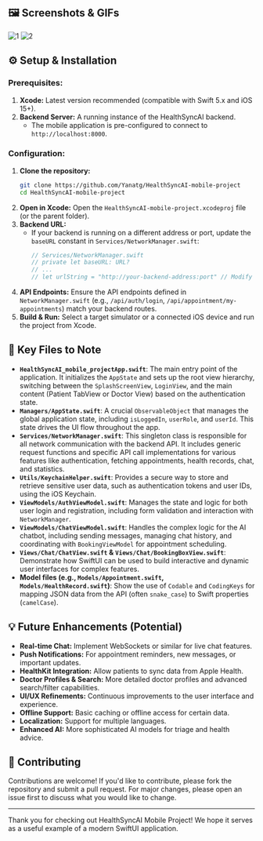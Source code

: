 
## 🖼️ Screenshots & GIFs

![1](https://github.com/user-attachments/assets/819ca63b-9ae3-4f59-b6be-1ebaa9126e28)
![2](https://github.com/user-attachments/assets/68371033-5288-4182-973f-5ff96f736564)


## ⚙️ Setup & Installation

### Prerequisites:
1.  **Xcode:** Latest version recommended (compatible with Swift 5.x and iOS 15+).
2.  **Backend Server:** A running instance of the HealthSyncAI backend.
    *   The mobile application is pre-configured to connect to `http://localhost:8000`.

### Configuration:
1.  **Clone the repository:**
    ```bash
    git clone https://github.com/Yanatg/HealthSyncAI-mobile-project
    cd HealthSyncAI-mobile-project
    ```
2.  **Open in Xcode:** Open the `HealthSyncAI-mobile-project.xcodeproj` file (or the parent folder).
3.  **Backend URL:**
    *   If your backend is running on a different address or port, update the `baseURL` constant in `Services/NetworkManager.swift`:
        ```swift
        // Services/NetworkManager.swift
        // private let baseURL: URL?
        // ...
        // let urlString = "http://your-backend-address:port" // Modify this line
        ```
4.  **API Endpoints:** Ensure the API endpoints defined in `NetworkManager.swift` (e.g., `/api/auth/login`, `/api/appointment/my-appointments`) match your backend routes.
5.  **Build & Run:** Select a target simulator or a connected iOS device and run the project from Xcode.

## 🔑 Key Files to Note

*   **`HealthSyncAI_mobile_projectApp.swift`**: The main entry point of the application. It initializes the `AppState` and sets up the root view hierarchy, switching between the `SplashScreenView`, `LoginView`, and the main content (Patient TabView or Doctor View) based on the authentication state.
*   **`Managers/AppState.swift`**: A crucial `ObservableObject` that manages the global application state, including `isLoggedIn`, `userRole`, and `userId`. This state drives the UI flow throughout the app.
*   **`Services/NetworkManager.swift`**: This singleton class is responsible for all network communication with the backend API. It includes generic request functions and specific API call implementations for various features like authentication, fetching appointments, health records, chat, and statistics.
*   **`Utils/KeychainHelper.swift`**: Provides a secure way to store and retrieve sensitive user data, such as authentication tokens and user IDs, using the iOS Keychain.
*   **`ViewModels/AuthViewModel.swift`**: Manages the state and logic for both user login and registration, including form validation and interaction with `NetworkManager`.
*   **`ViewModels/ChatViewModel.swift`**: Handles the complex logic for the AI chatbot, including sending messages, managing chat history, and coordinating with `BookingViewModel` for appointment scheduling.
*   **`Views/Chat/ChatView.swift` & `Views/Chat/BookingBoxView.swift`**: Demonstrate how SwiftUI can be used to build interactive and dynamic user interfaces for complex features.
*   **Model files (e.g., `Models/Appointment.swift`, `Models/HealthRecord.swift`)**: Show the use of `Codable` and `CodingKeys` for mapping JSON data from the API (often `snake_case`) to Swift properties (`camelCase`).

## 💡 Future Enhancements (Potential)

*   **Real-time Chat:** Implement WebSockets or similar for live chat features.
*   **Push Notifications:** For appointment reminders, new messages, or important updates.
*   **HealthKit Integration:** Allow patients to sync data from Apple Health.
*   **Doctor Profiles & Search:** More detailed doctor profiles and advanced search/filter capabilities.
*   **UI/UX Refinements:** Continuous improvements to the user interface and experience.
*   **Offline Support:** Basic caching or offline access for certain data.
*   **Localization:** Support for multiple languages.
*   **Enhanced AI:** More sophisticated AI models for triage and health advice.

## 🤝 Contributing

Contributions are welcome! If you'd like to contribute, please fork the repository and submit a pull request. For major changes, please open an issue first to discuss what you would like to change.

---

Thank you for checking out HealthSyncAI Mobile Project! We hope it serves as a useful example of a modern SwiftUI application.

